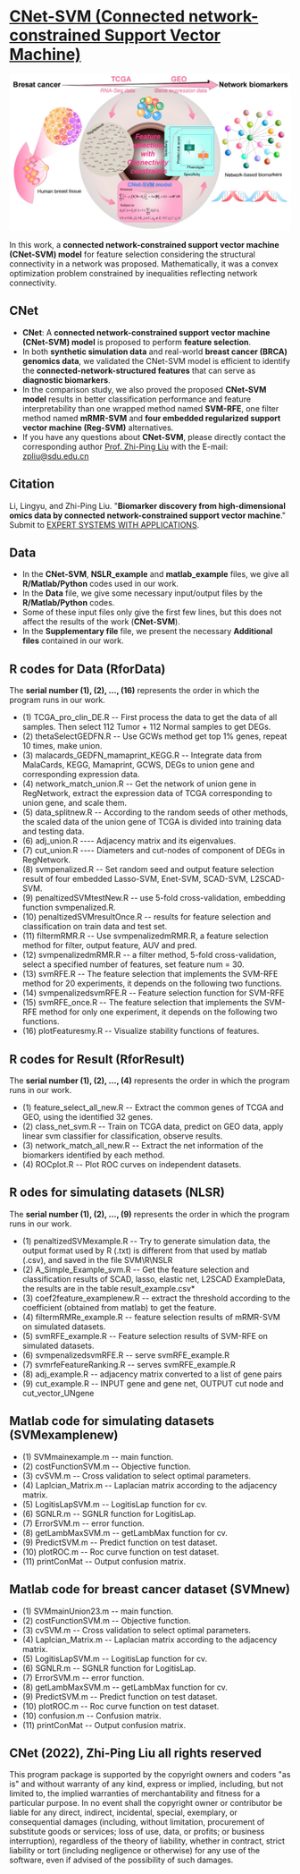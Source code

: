# [CNet-SVM (Connected network-constrained Support Vector Machine)](https://github.com/zpliulab/CNet-SVM)

![Screenshot](Data/framework.jpg)

In this work, a **connected network-constrained support vector machine (CNet-SVM) model** for feature selection considering the structural connectivity in a network was proposed. Mathematically, it was a convex optimization problem constrained by inequalities reflecting network connectivity.


## CNet
<!--START_SECTION:news-->
* **CNet**: A **connected network-constrained support vector machine (CNet-SVM) model** is proposed to perform **feature selection**. 
* In both **synthetic simulation data** and real-world **breast cancer (BRCA) genomics data**, we validated the CNet-SVM model is efficient to identify the **connected-network-structured features** that can serve as **diagnostic biomarkers**.
* In the comparison study, we also proved the proposed **CNet-SVM model** results in better classification performance and feature interpretability than one wrapped method named **SVM-RFE**, one filter method named **mRMR-SVM** and **four embedded regularized support vector machine (Reg-SVM)** alternatives.
* If you have any questions about **CNet-SVM**, please directly contact the corresponding author [Prof. Zhi-Ping Liu](https://scholar.google.com/citations?user=zkBXb_kAAAAJ&hl=zh-CN&oi=ao) with the E-mail: zpliu@sdu.edu.cn
<!--END_SECTION:news-->


## Citation
Li, Lingyu, and Zhi-Ping Liu. "**Biomarker discovery from high-dimensional omics data by connected network-constrained support vector machine**." Submit to [EXPERT SYSTEMS WITH APPLICATIONS](https://www.journals.elsevier.com/expert-systems-with-applications/).  


## Data
<!--START_SECTION:news-->
* In the **CNet-SVM**, **NSLR_example** and **matlab_example** files, we give all **R/Matlab/Python** codes used in our work. 
* In the **Data** file, we give some necessary input/output files by the **R/Matlab/Python** codes. 
* Some of these input files only give the first few lines, but this does not affect the results of the work (**CNet-SVM**).
* In the **Supplementary file** file, we present the necessary **Additional files** contained in our work. 
<!--END_SECTION:news-->


## R codes for Data (RforData)
The **serial number (1), (2), ..., (16)** represents the order in which the program runs in our work. 
<!--START_SECTION:news-->
* (1) TCGA_pro_clin_DE.R  --  First process the data to get the data of all samples. Then select 112 Tumor + 112 Normal samples to get DEGs.
* (2) thetaSelectGEDFN.R  --  Use GCWs method get top 1% genes, repeat 10 times, make union.
* (3) malacards_GEDFN_mamaprint_KEGG.R  --  Integrate data from MalaCards, KEGG, Mamaprint, GCWS, DEGs to union gene and corresponding expression data.
* (4) network_match_union.R  --  Get the network of union gene in RegNetwork, extract the expression data of TCGA corresponding to union gene, and scale them.
* (5) data_splitnew.R  --  According to the random seeds of other methods, the scaled data of the union gene of TCGA is divided into training data and testing data.
* (6) adj_union.R ---- Adjacency matrix and its eigenvalues.
* (7) cut_union.R ---- Diameters and cut-nodes of component of DEGs in RegNetwork.
* (8) svmpenalized.R -- Set random seed and output feature selection result of four embedded Lasso-SVM, Enet-SVM, SCAD-SVM, L2SCAD-SVM.
* (9) penaltizedSVMtestNew.R -- use 5-fold cross-validation, embedding function svmpenalized.R.
* (10) penaltizedSVMresultOnce.R -- results for feature selection and classification on train data and test set.
* (11) filtermRMR.R -- Use svmpenalizedmRMR.R, a feature selection method for filter, output feature, AUV and pred.
* (12) svmpenalizedmRMR.R -- a filter method, 5-fold cross-validation, select a specified number of features, set feature num = 30.
* (13) svmRFE.R -- The feature selection that implements the SVM-RFE method for 20 experiments, it depends on the following two functions.
* (14) svmpenalizedsvmRFE.R -- Feature selection function for SVM-RFE
* (15) svmRFE_once.R  -- The feature selection that implements the SVM-RFE method for only one experiment, it depends on the following two functions.
* (16) plotFeaturesmy.R -- Visualize stability functions of features.
<!--END_SECTION:news-->


## R codes for Result (RforResult)
The **serial number (1), (2), ..., (4)** represents the order in which the program runs in our work. 
<!--START_SECTION:news-->
* (1) feature_select_all_new.R -- Extract the common genes of TCGA and GEO, using the identified 32 genes. 
* (2) class_net_svm.R -- Train on TCGA data, predict on GEO data, apply linear svm classifier for classification, observe results.
* (3) network_match_all_new.R -- Extract the net information of the biomarkers identified by each method.
* (4) ROCplot.R -- Plot ROC curves on independent datasets.
<!--END_SECTION:news-->


## R odes for simulating datasets (NLSR)
The **serial number (1), (2), ..., (9)** represents the order in which the program runs in our work. 
<!--START_SECTION:news-->

* (1) penaltizedSVMexample.R -- Try to generate simulation data, the output format used by R (.txt) is different from that used by matlab (.csv), and saved in the file SVM\R\NSLR
* (2) A_Simple_Example_svm.R -- Get the feature selection and classification results of SCAD, lasso, elastic net, L2SCAD ExampleData, the results are in the table result_example.csv* 
* (3) coef2feature_examplenew.R -- extract the threshold according to the coefficient (obtained from matlab) to get the feature.
* (4) filtermRMRe_example.R -- feature selection results of mRMR-SVM on simulated datasets.
* (5) svmRFE_example.R -- Feature selection results of SVM-RFE on simulated datasets.
* (6) svmpenalizedsvmRFE.R -- serve svmRFE_example.R
* (7) svmrfeFeatureRanking.R -- serves svmRFE_example.R
* (8) adj_example.R -- adjacency matrix converted to a list of gene pairs
* (9) cut_example.R -- INPUT gene and gene net, OUTPUT cut node and cut_vector_UNgene
<!--END_SECTION:news-->


## Matlab code for simulating datasets (SVMexamplenew)
<!--START_SECTION:news-->
* (1) SVMmainexample.m -- main function.
* (2) costFunctionSVM.m -- Objective function.
* (3) cvSVM.m -- Cross validation to select optimal parameters.
* (4) Laplcian_Matrix.m -- Laplacian matrix according to the adjacency matrix.
* (5) LogitisLapSVM.m -- LogitisLap function for cv.
* (6) SGNLR.m -- SGNLR function for LogitisLap.
* (7) ErrorSVM.m -- error function.
* (8) getLambMaxSVM.m -- getLambMax function for cv.
* (9) PredictSVM.m -- Predict function on test dataset.
* (10) plotROC.m -- Roc curve function on test dataset.
* (11) printConMat -- Output confusion matrix.
<!--END_SECTION:news-->


## Matlab code for breast cancer dataset (SVMnew)
<!--START_SECTION:news-->
<!--START_SECTION:news-->
* (1) SVMmainUnion23.m -- main function.
* (2) costFunctionSVM.m -- Objective function.
* (3) cvSVM.m -- Cross validation to select optimal parameters.
* (4) Laplcian_Matrix.m -- Laplacian matrix according to the adjacency matrix.
* (5) LogitisLapSVM.m -- LogitisLap function for cv.
* (6) SGNLR.m -- SGNLR function for LogitisLap.
* (7) ErrorSVM.m -- error function.
* (8) getLambMaxSVM.m -- getLambMax function for cv.
* (9) PredictSVM.m -- Predict function on test dataset.
* (10) plotROC.m -- Roc curve function on test dataset.
* (10) confusion.m  -- Confusion matrix. 
* (11) printConMat -- Output confusion matrix.
<!--END_SECTION:news-->


## CNet (2022), Zhi-Ping Liu all rights reserved
This program package is supported by the copyright owners and coders "as is" and without warranty of any kind, express or implied, including, but not limited to, the implied warranties of merchantability and fitness for a particular purpose. In no event shall the copyright owner or contributor be liable for any direct, indirect, incidental, special, exemplary, or consequential damages (including, without limitation, procurement of substitute goods or services; loss of use, data, or profits; or business interruption), regardless of the theory of liability, whether in contract, strict liability or tort (including negligence or otherwise) for any use of the software, even if advised of the possibility of such damages.
